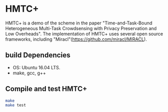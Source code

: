 # HMTC+
HMTC+ is a demo of the scheme in the paper "Time-and-Task-Bound Heterogeneous Multi-Task Crowdsensing with Privacy Preservation and Low Overheads". The implementation of HMTC+ uses several open source frameworks, including "Miracl"(https://github.com/miracl/MIRACL).


## build Dependencies

* OS: Ubuntu 16.04 LTS.
* make, gcc, g++



## Compile and test HMTC+

```sh
make
make test
```


